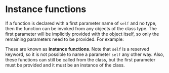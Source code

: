 # Instance functions

If a function is declared with a first parameter name of `self` and no type, then the function can be invoked from any objects of the class type. The first parameter will be implicitly provided with the object itself, so only the remaining parameters need to be provided. For example:

These are known as **instance functions**. Note that `self` is a reserved keyword, so it is not possible to name a parameter `self` any other way. Also, these functions can still be called from the class, but the first parameter must be provided and it must be an instance of the class.
